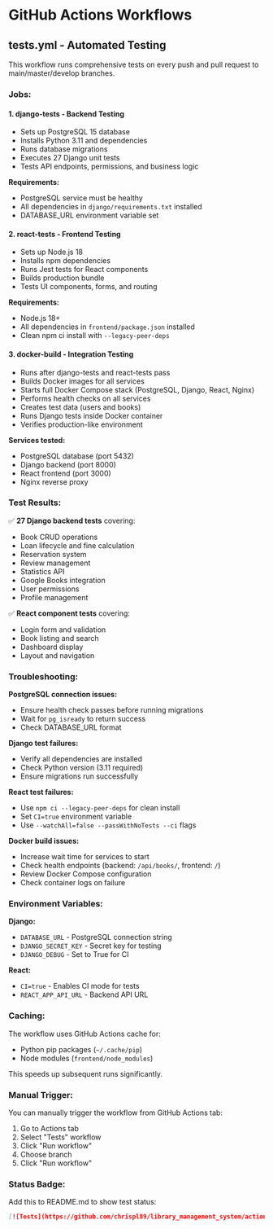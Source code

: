# GitHub Actions Workflows

## tests.yml - Automated Testing

This workflow runs comprehensive tests on every push and pull request to main/master/develop branches.

### Jobs:

#### 1. **django-tests** - Backend Testing
- Sets up PostgreSQL 15 database
- Installs Python 3.11 and dependencies
- Runs database migrations
- Executes 27 Django unit tests
- Tests API endpoints, permissions, and business logic

**Requirements:**
- PostgreSQL service must be healthy
- All dependencies in `django/requirements.txt` installed
- DATABASE_URL environment variable set

#### 2. **react-tests** - Frontend Testing
- Sets up Node.js 18
- Installs npm dependencies
- Runs Jest tests for React components
- Builds production bundle
- Tests UI components, forms, and routing

**Requirements:**
- Node.js 18+
- All dependencies in `frontend/package.json` installed
- Clean npm ci install with `--legacy-peer-deps`

#### 3. **docker-build** - Integration Testing
- Runs after django-tests and react-tests pass
- Builds Docker images for all services
- Starts full Docker Compose stack (PostgreSQL, Django, React, Nginx)
- Performs health checks on all services
- Creates test data (users and books)
- Runs Django tests inside Docker container
- Verifies production-like environment

**Services tested:**
- PostgreSQL database (port 5432)
- Django backend (port 8000)
- React frontend (port 3000)
- Nginx reverse proxy

### Test Results:

✅ **27 Django backend tests** covering:
- Book CRUD operations
- Loan lifecycle and fine calculation
- Reservation system
- Review management
- Statistics API
- Google Books integration
- User permissions
- Profile management

✅ **React component tests** covering:
- Login form and validation
- Book listing and search
- Dashboard display
- Layout and navigation

### Troubleshooting:

**PostgreSQL connection issues:**
- Ensure health check passes before running migrations
- Wait for `pg_isready` to return success
- Check DATABASE_URL format

**Django test failures:**
- Verify all dependencies are installed
- Check Python version (3.11 required)
- Ensure migrations run successfully

**React test failures:**
- Use `npm ci --legacy-peer-deps` for clean install
- Set `CI=true` environment variable
- Use `--watchAll=false --passWithNoTests --ci` flags

**Docker build issues:**
- Increase wait time for services to start
- Check health endpoints (backend: `/api/books/`, frontend: `/`)
- Review Docker Compose configuration
- Check container logs on failure

### Environment Variables:

**Django:**
- `DATABASE_URL` - PostgreSQL connection string
- `DJANGO_SECRET_KEY` - Secret key for testing
- `DJANGO_DEBUG` - Set to True for CI

**React:**
- `CI=true` - Enables CI mode for tests
- `REACT_APP_API_URL` - Backend API URL

### Caching:

The workflow uses GitHub Actions cache for:
- Python pip packages (`~/.cache/pip`)
- Node modules (`frontend/node_modules`)

This speeds up subsequent runs significantly.

### Manual Trigger:

You can manually trigger the workflow from GitHub Actions tab:
1. Go to Actions tab
2. Select "Tests" workflow
3. Click "Run workflow"
4. Choose branch
5. Click "Run workflow"

### Status Badge:

Add this to README.md to show test status:

```markdown
[![Tests](https://github.com/chrispl89/library_management_system/actions/workflows/tests.yml/badge.svg)](https://github.com/chrispl89/library_management_system/actions/workflows/tests.yml)
```
